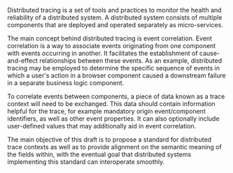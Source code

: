 Distributed tracing is a set of tools and practices to monitor the health and reliability of a distributed system. A distributed system consists of multiple components that are deployed and operated separately as micro-services.

The main concept behind distributed tracing is event correlation. Event correlation is a way to associate events originating from one component with events occurring in another. It facilitates the establishment of cause-and-effect relationships between these events. As an example, distributed tracing may be employed to determine the specific sequence of events in which a user's action in a browser component caused a downstream failure in a separate business logic component.

To correlate events between components, a piece of data known as a trace context will need to be exchanged. This data should contain information helpful for the trace, for example mandatory origin event/component identifiers, as well as other event properties. It can also optionally include user-defined values that may additionally aid in event correlation.

The main objective of this draft is to propose a standard for distributed trace contexts as well as to provide alignment on the semantic meaning of the fields within, with the eventual goal that distributed systems implementing this standard can interoperate smoothly.
